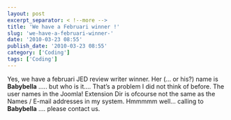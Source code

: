 ```yaml
---
layout: post
excerpt_separator: < !--more -->
title: 'We have a Februari winner !'
slug: 'we-have-a-februari-winner-'
date: '2010-03-23 08:55'
publish_date: '2010-03-23 08:55'
category: ['Coding']
tags: ['Coding']
---
```

Yes, we have a februari JED review writer winner. Her (… or his?) name is
**Babybella** ….. but who is it…. That’s a problem I did not think of before.
The user names in the Joomla! Extension Dir is ofcourse not the same as the
Names / E-mail addresses in my system. Hmmmmm well… calling to **Babybella**
…. please contact us.

